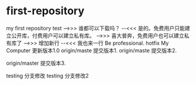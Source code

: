 # first-repository
my first repository test
-->>> 谁都可以下载吗？
--<<< 是的。免费用户只能建立公开库，付费用户可以建立私有库。
-->>> 喜大普奔，免费用户也可以建立私有库了
-->>> 增加新行
--<<< 我也来一行
Be professional.
hotfix
My Computer 更新版本1.0
origin/maste 提交版本1.
origin/maste 提交版本2.


origin/master 提交版本3.

testing 分支修改
testing 分支修改2
